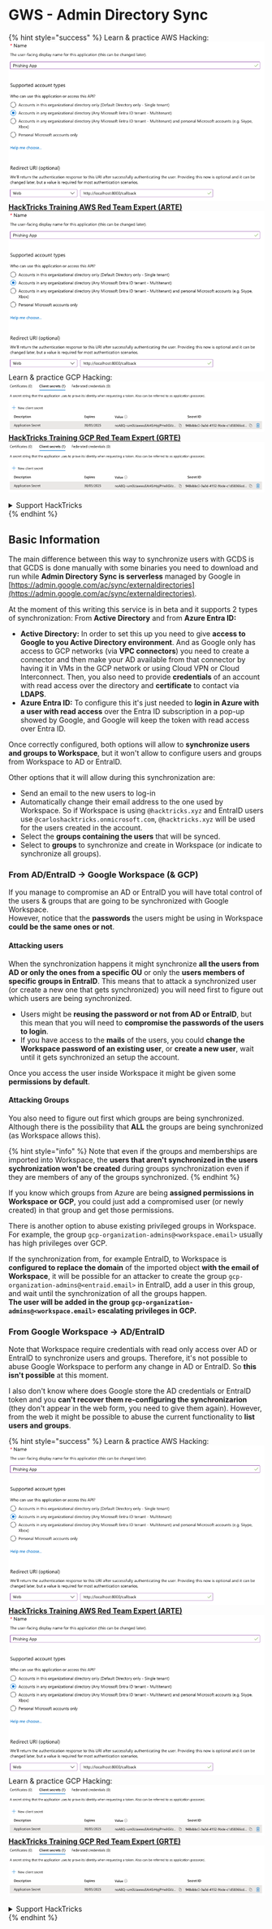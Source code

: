 # GWS - Admin Directory Sync



{% hint style="success" %}
Learn & practice AWS Hacking:<img src="../../../.gitbook/assets/image (1).png" alt="" data-size="line">[**HackTricks Training AWS Red Team Expert (ARTE)**](https://training.hacktricks.xyz/courses/arte)<img src="../../../.gitbook/assets/image (1).png" alt="" data-size="line">\
Learn & practice GCP Hacking: <img src="../../../.gitbook/assets/image (2).png" alt="" data-size="line">[**HackTricks Training GCP Red Team Expert (GRTE)**<img src="../../../.gitbook/assets/image (2).png" alt="" data-size="line">](https://training.hacktricks.xyz/courses/grte)

<details>

<summary>Support HackTricks</summary>

* Check the [**subscription plans**](https://github.com/sponsors/carlospolop)!
* **Join the** 💬 [**Discord group**](https://discord.gg/hRep4RUj7f) or the [**telegram group**](https://t.me/peass) or **follow** us on **Twitter** 🐦 [**@hacktricks\_live**](https://twitter.com/hacktricks\_live)**.**
* **Share hacking tricks by submitting PRs to the** [**HackTricks**](https://github.com/carlospolop/hacktricks) and [**HackTricks Cloud**](https://github.com/carlospolop/hacktricks-cloud) github repos.

</details>
{% endhint %}

## Basic Information

The main difference between this way to synchronize users with GCDS is that GCDS is done manually with some binaries you need to download and run while **Admin Directory Sync is serverless** managed by Google in [https://admin.google.com/ac/sync/externaldirectories](https://admin.google.com/ac/sync/externaldirectories).

At the moment of this writing this service is in beta and it supports 2 types of synchronization: From **Active Directory** and from **Azure Entra ID:**

* **Active Directory:** In order to set this up you need to give **access to Google to you Active Directory environment**. And as Google only has access to GCP networks (via **VPC connectors**) you need to create a connector and then make your AD available from that connector by having it in VMs in the GCP network or using Cloud VPN or Cloud Interconnect. Then, you also need to provide **credentials** of an account with read access over the directory and **certificate** to contact via **LDAPS**.
* **Azure Entra ID:** To configure this it's just needed to **login in Azure with a user with read access** over the Entra ID subscription in a pop-up showed by Google, and Google will keep the token with read access over Entra ID.

Once correctly configured, both options will allow to **synchronize users and groups to Workspace**, but it won't allow to configure users and groups from Workspace to AD or EntraID.

Other options that it will allow during this synchronization are:

* Send an email to the new users to log-in
* Automatically change their email address to the one used by Workspace. So if Workspace is using `@hacktricks.xyz` and EntraID users use `@carloshacktricks.onmicrosoft.com`, `@hacktricks.xyz` will be used for the users created in the account.
* Select the **groups containing the users** that will be synced.
* Select to **groups** to synchronize and create in Workspace (or indicate to synchronize all groups).

### From AD/EntraID -> Google Workspace (& GCP)

If you manage to compromise an AD or EntraID you will have total control of the users & groups that are going to be synchronized with Google Workspace.\
However, notice that the **passwords** the users might be using in Workspace **could be the same ones or not**.

#### Attacking users

When the synchronization happens it might synchronize **all the users from AD or only the ones from a specific OU** or only the **users members of specific groups in EntraID**. This means that to attack a synchronized user (or create a new one that gets synchronized) you will need first to figure out which users are being synchronized.

* Users might be **reusing the password or not from AD or EntraID**, but this mean that you will need to **compromise the passwords of the users to login**.
* If you have access to the **mails** of the users, you could **change the Workspace password of an existing user**, or **create a new user**, wait until it gets synchronized an setup the account.

Once you access the user inside Workspace it might be given some **permissions by default**.

#### Attacking Groups

You also need to figure out first which groups are being synchronized. Although there is the possibility that **ALL** the groups are being synchronized (as Workspace allows this).

{% hint style="info" %}
Note that even if the groups and memberships are imported into Workspace, the **users that aren't synchronized in the users sychronization won't be created** during groups synchronization even if they are members of any of the groups synchronized.
{% endhint %}

If you know which groups from Azure are being **assigned permissions in Workspace or GCP**, you could just add a compromised user (or newly created) in that group and get those permissions.

There is another option to abuse existing privileged groups in Workspace. For example, the group `gcp-organization-admins@<workspace.email>` usually has high privileges over GCP.

If the synchronization from, for example EntraID, to Workspace is **configured to replace the domain** of the imported object **with the email of Workspace**, it will be possible for an attacker to create the group `gcp-organization-admins@<entraid.email>` in EntraID, add a user in this group, and wait until the synchronization of all the groups happen.\
**The user will be added in the group `gcp-organization-admins@<workspace.email>` escalating privileges in GCP.**

### From Google Workspace -> AD/EntraID

Note that Workspace require credentials with read only access over AD or EntraID to synchronize users and groups. Therefore, it's not possible to abuse Google Workspace to perform any change in AD or EntraID. So **this isn't possible** at this moment.

I also don't know where does Google store the AD credentials or EntraID token and you **can't recover them re-configuring the synchronizarion** (they don't appear in the web form, you need to give them again). However, from the web it might be possible to abuse the current functionality to **list users and groups**.

{% hint style="success" %}
Learn & practice AWS Hacking:<img src="../../../.gitbook/assets/image (1).png" alt="" data-size="line">[**HackTricks Training AWS Red Team Expert (ARTE)**](https://training.hacktricks.xyz/courses/arte)<img src="../../../.gitbook/assets/image (1).png" alt="" data-size="line">\
Learn & practice GCP Hacking: <img src="../../../.gitbook/assets/image (2).png" alt="" data-size="line">[**HackTricks Training GCP Red Team Expert (GRTE)**<img src="../../../.gitbook/assets/image (2).png" alt="" data-size="line">](https://training.hacktricks.xyz/courses/grte)

<details>

<summary>Support HackTricks</summary>

* Check the [**subscription plans**](https://github.com/sponsors/carlospolop)!
* **Join the** 💬 [**Discord group**](https://discord.gg/hRep4RUj7f) or the [**telegram group**](https://t.me/peass) or **follow** us on **Twitter** 🐦 [**@hacktricks\_live**](https://twitter.com/hacktricks\_live)**.**
* **Share hacking tricks by submitting PRs to the** [**HackTricks**](https://github.com/carlospolop/hacktricks) and [**HackTricks Cloud**](https://github.com/carlospolop/hacktricks-cloud) github repos.

</details>
{% endhint %}
